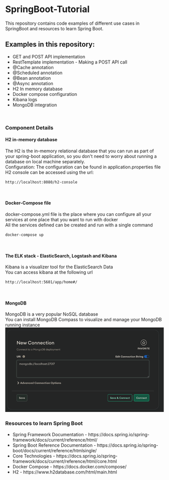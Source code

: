 # SpringBoot-Tutorial
This repository contains code examples of different use cases in SpringBoot and resources to learn Spring Boot.

<H2>Examples in this repository:</H2>
<ul>
    <li>GET and POST API implementation</li>
    <li>RestTemplate implementation - Making a POST API call</li>
    <li>@Cache annotation</li>
    <li>@Scheduled annotation</li>
    <li>@Bean annotation</li>
    <li>@Async annotation</li>
    <li>H2 In memory database</li>
    <li>Docker compose configuration</li>
    <li>Kibana logs</li>
    <li>MongoDB integration</li>
</ul>
<br>

<h3> Component Details </h3>
    <h4>H2 in-memory database</h4>
        <div> The H2 is the in-memory relational database that you can run as part of your spring-boot application, so you don't need to worry about running a database on local machine separately.</div>
        <div> Configuration: The configuration can be found in application.properties file</div>
        <div> H2 console can be accessed using the url: </div>


```
http://localhost:8080/h2-console
```
<br>

<h4> Docker-Compose file </h4>
    <div>docker-compose.yml file is the place where you can configure all your services at one place that you want to run with docker</div>
    <div>All the services defined can be created and run with a single command </div>

```
docker-compose up
```
<br>

<h4> The ELK stack - ElasticSearch, Logstash and Kibana </h4>
    <div> Kibana is a visualizer tool for the ElasticSearch Data </div>
    <div> You can access kibana at the following url</div>

```
http://localhost:5601/app/home#/
```
<br>

<h4> MongoDB </h4>
    <div>MongoDB is a very popular NoSQL database</div>
    <div> You can install MongoDB Compass to visualize and manage your MongoDB running instance</div>

<img alt="img.png" src="src/main/resources/readmeImages/MongoDB Compass.png"/>

<br>

<H3> Resources to learn Spring Boot </H3>
<ul>
    <li> Spring Framework Documentation - https://docs.spring.io/spring-framework/docs/current/reference/html/ </li>
    <li> Spring Boot Reference Documentation - https://docs.spring.io/spring-boot/docs/current/reference/htmlsingle/ </li>
    <li> Core Technologies - https://docs.spring.io/spring-framework/docs/current/reference/html/core.html </li>
    <li> Docker Compose - https://docs.docker.com/compose/ </li>
    <li> H2 - https://www.h2database.com/html/main.html </li>
</ul>
